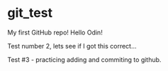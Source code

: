 # git_test
My first GitHub repo!
Hello Odin!

Test number 2, lets see if I got this correct...

Test #3 - practicing adding and commiting to github.
